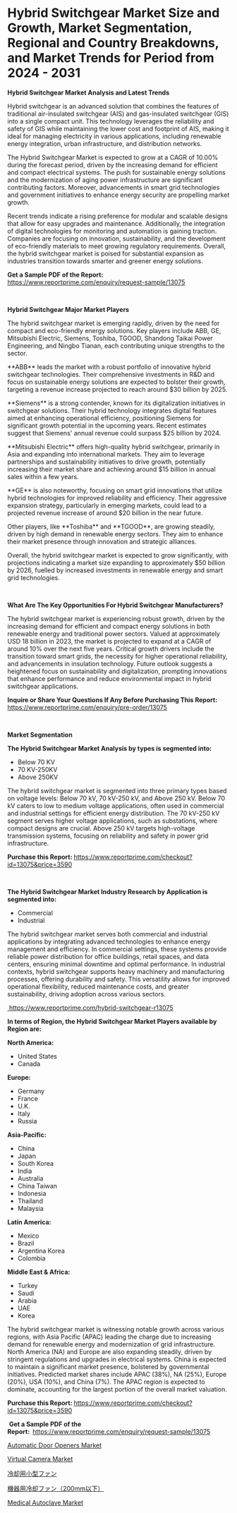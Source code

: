 <p><h1>Hybrid Switchgear Market Size and Growth, Market Segmentation, Regional and Country Breakdowns, and Market Trends for Period from 2024 -  2031</h1></p><p><strong>Hybrid Switchgear Market Analysis and Latest Trends</strong></p>
<p><p>Hybrid switchgear is an advanced solution that combines the features of traditional air-insulated switchgear (AIS) and gas-insulated switchgear (GIS) into a single compact unit. This technology leverages the reliability and safety of GIS while maintaining the lower cost and footprint of AIS, making it ideal for managing electricity in various applications, including renewable energy integration, urban infrastructure, and distribution networks.</p><p>The Hybrid Switchgear Market is expected to grow at a CAGR of 10.00% during the forecast period, driven by the increasing demand for efficient and compact electrical systems. The push for sustainable energy solutions and the modernization of aging power infrastructure are significant contributing factors. Moreover, advancements in smart grid technologies and government initiatives to enhance energy security are propelling market growth.</p><p>Recent trends indicate a rising preference for modular and scalable designs that allow for easy upgrades and maintenance. Additionally, the integration of digital technologies for monitoring and automation is gaining traction. Companies are focusing on innovation, sustainability, and the development of eco-friendly materials to meet growing regulatory requirements. Overall, the hybrid switchgear market is poised for substantial expansion as industries transition towards smarter and greener energy solutions.</p></p>
<p><strong>Get a Sample PDF of the Report:&nbsp;</strong> <a href="https://www.reportprime.com/enquiry/request-sample/13075">https://www.reportprime.com/enquiry/request-sample/13075</a></p>
<p>&nbsp;</p>
<p><strong>Hybrid Switchgear Major Market Players</strong></p>
<p><p>The hybrid switchgear market is emerging rapidly, driven by the need for compact and eco-friendly energy solutions. Key players include ABB, GE, Mitsubishi Electric, Siemens, Toshiba, TGOOD, Shandong Taikai Power Engineering, and Ningbo Tianan, each contributing unique strengths to the sector.</p><p>**ABB** leads the market with a robust portfolio of innovative hybrid switchgear technologies. Their comprehensive investments in R&D and focus on sustainable energy solutions are expected to bolster their growth, targeting a revenue increase projected to reach around $30 billion by 2025.</p><p>**Siemens** is a strong contender, known for its digitalization initiatives in switchgear solutions. Their hybrid technology integrates digital features aimed at enhancing operational efficiency, positioning Siemens for significant growth potential in the upcoming years. Recent estimates suggest that Siemens' annual revenue could surpass $25 billion by 2024.</p><p>**Mitsubishi Electric** offers high-quality hybrid switchgear, primarily in Asia and expanding into international markets. They aim to leverage partnerships and sustainability initiatives to drive growth, potentially increasing their market share and achieving around $15 billion in annual sales within a few years.</p><p>**GE** is also noteworthy, focusing on smart grid innovations that utilize hybrid technologies for improved reliability and efficiency. Their aggressive expansion strategy, particularly in emerging markets, could lead to a projected revenue increase of around $20 billion in the near future.</p><p>Other players, like **Toshiba** and **TGOOD**, are growing steadily, driven by high demand in renewable energy sectors. They aim to enhance their market presence through innovation and strategic alliances.</p><p>Overall, the hybrid switchgear market is expected to grow significantly, with projections indicating a market size expanding to approximately $50 billion by 2026, fuelled by increased investments in renewable energy and smart grid technologies.</p></p>
<p>&nbsp;</p>
<p><strong>What Are The Key Opportunities For Hybrid Switchgear Manufacturers?</strong></p>
<p><p>The hybrid switchgear market is experiencing robust growth, driven by the increasing demand for efficient and compact energy solutions in both renewable energy and traditional power sectors. Valued at approximately USD 18 billion in 2023, the market is projected to expand at a CAGR of around 10% over the next five years. Critical growth drivers include the transition toward smart grids, the necessity for higher operational reliability, and advancements in insulation technology. Future outlook suggests a heightened focus on sustainability and digitalization, prompting innovations that enhance performance and reduce environmental impact in hybrid switchgear applications.</p></p>
<p><strong>Inquire or Share Your Questions If Any Before Purchasing This Report:</strong> <a href="https://www.reportprime.com/enquiry/pre-order/13075">https://www.reportprime.com/enquiry/pre-order/13075</a></p>
<p>&nbsp;</p>
<p><strong>Market Segmentation</strong></p>
<p><strong>The Hybrid Switchgear Market Analysis by types is segmented into:</strong></p>
<p><ul><li>Below 70 KV</li><li>70 KV-250KV</li><li>Above 250KV</li></ul></p>
<p><p>The hybrid switchgear market is segmented into three primary types based on voltage levels: Below 70 kV, 70 kV-250 kV, and Above 250 kV. Below 70 kV caters to low to medium voltage applications, often used in commercial and industrial settings for efficient energy distribution. The 70 kV-250 kV segment serves higher voltage applications, such as substations, where compact designs are crucial. Above 250 kV targets high-voltage transmission systems, focusing on reliability and safety in power grid infrastructure.</p></p>
<p><strong>Purchase this Report:&nbsp;</strong><a href="https://www.reportprime.com/checkout?id=13075&price=3590">https://www.reportprime.com/checkout?id=13075&price=3590</a></p>
<p>&nbsp;</p>
<p><strong>The Hybrid Switchgear Market Industry Research by Application is segmented into:</strong></p>
<p><ul><li>Commercial</li><li>Industrial</li></ul></p>
<p><p>The hybrid switchgear market serves both commercial and industrial applications by integrating advanced technologies to enhance energy management and efficiency. In commercial settings, these systems provide reliable power distribution for office buildings, retail spaces, and data centers, ensuring minimal downtime and optimal performance. In industrial contexts, hybrid switchgear supports heavy machinery and manufacturing processes, offering durability and safety. This versatility allows for improved operational flexibility, reduced maintenance costs, and greater sustainability, driving adoption across various sectors.</p></p>
<p><a href="https://www.reportprime.com/hybrid-switchgear-r13075">&nbsp;https://www.reportprime.com/hybrid-switchgear-r13075</a></p>
<p><strong>In terms of Region, the Hybrid Switchgear Market Players available by Region are:</strong></p>
<p>
    <p> <strong> North America: </strong>
        <ul>
            <li>United States</li>
            <li>Canada</li>
        </ul>
        </p> 
    <p> <strong> Europe: </strong>
        <ul>
            <li>Germany</li>
            <li>France</li>
            <li>U.K.</li>
            <li>Italy</li>
            <li>Russia</li>
        </ul>
        </p> 
    <p> <strong> Asia-Pacific: </strong>
        <ul>
            <li>China</li>
            <li>Japan</li>
            <li>South Korea</li>
            <li>India</li>
            <li>Australia</li>
            <li>China Taiwan</li>
            <li>Indonesia</li>
            <li>Thailand</li>
            <li>Malaysia</li>
        </ul>
        </p> 
    <p> <strong> Latin America: </strong>
        <ul>
            <li>Mexico</li>
            <li>Brazil</li>
            <li>Argentina Korea</li>
            <li>Colombia</li>
        </ul>
        </p> 
    <p> <strong> Middle East & Africa: </strong>
        <ul>
            <li>Turkey</li>
            <li>Saudi</li>
            <li>Arabia</li>
            <li>UAE</li>
            <li>Korea</li>
        </ul>
    </p>
    </p>
<p><p>The hybrid switchgear market is witnessing notable growth across various regions, with Asia Pacific (APAC) leading the charge due to increasing demand for renewable energy and modernization of grid infrastructure. North America (NA) and Europe are also expanding steadily, driven by stringent regulations and upgrades in electrical systems. China is expected to maintain a significant market presence, bolstered by governmental initiatives. Predicted market shares include APAC (38%), NA (25%), Europe (20%), USA (10%), and China (7%). The APAC region is expected to dominate, accounting for the largest portion of the overall market valuation.</p></p>
<p><strong>Purchase this Report: </strong><a href="https://www.reportprime.com/checkout?id=13075&price=3590">https://www.reportprime.com/checkout?id=13075&price=3590</a></p>
<p>&nbsp;<strong>Get a Sample PDF of the Report:&nbsp;&nbsp;</strong><a href="https://www.reportprime.com/enquiry/request-sample/13075">https://www.reportprime.com/enquiry/request-sample/13075</a></p>
<p><strong></strong></p>
<p><p><a href="https://www.linkedin.com/pulse/automatic-door-openers-market-emerging-trends-future-prospects-r0ylf?trackingId=PDcXIFCoQyGj49satUgZjQ%3D%3D">Automatic Door Openers Market</a></p><p><a href="https://github.com/NasrinKhan99/Market-Research-Report-List-1/blob/main/virtual-camera-market.md">Virtual Camera Market</a></p><p><a href="https://medium.com/@dfg5fff/small-size-fans-for-cooling-market-%E3%81%AE%E3%82%B0%E3%83%AD%E3%83%BC%E3%83%90%E3%83%AB%E5%B8%82%E5%A0%B4%E6%A6%82%E8%A6%81%E3%81%AF-%E4%B8%96%E7%95%8C%E3%81%8A%E3%82%88%E3%81%B3%E4%B8%BB%E8%A6%81%E5%B8%82%E5%A0%B4%E3%81%AB%E3%81%8A%E3%81%91%E3%82%8B%E6%A5%AD%E7%95%8C%E3%81%AB%E5%BD%B1%E9%9F%BF%E3%82%92%E4%B8%8E%E3%81%88%E3%82%8B%E4%B8%BB%E8%A6%81%E3%81%AA%E3%83%88%E3%83%AC%E3%83%B3%E3%83%89%E3%81%AB%E3%81%A4%E3%81%84%E3%81%A6-%E7%8B%AC%E8%87%AA%E3%81%AE%E8%A6%96%E7%82%B9%E3%82%92%E6%8F%90%E4%BE%9B%E3%81%97%E3%81%BE%E3%81%99-2348309cef1d">冷却用小型ファン</a></p><p><a href="https://medium.com/@dfg5fff/cooling-fan-for-equipment-below-and-equal-to-200mm-59141b3bedcc">機器用冷却ファン（200mm以下）</a></p><p><a href="https://www.linkedin.com/pulse/how-medical-autoclave-market-changing-from-2024-2031-bi1wf?trackingId=HrPVlnNlRI6kcLN1Nm%2FQAw%3D%3D">Medical Autoclave Market</a></p></p>